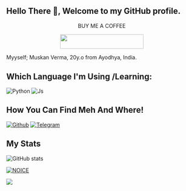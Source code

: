 ## Hello There :wave:, Welcome to my GitHub profile.

<p align="center">BUY ME A COFFEE</p>
<p align="center"><a href="https://cwallet.com/t/6WRU66R5"> <img src="https://img.shields.io/badge/Buy%20Me%20Coffe-green?style=for-the-badge&logo=bitcoin" width="220" height="38.45"/></a></p>


Myyself; Muskan Verma, 20y.o from Ayodhya, India.



## Which Language I'm Using /Learning:

![Python](https://img.shields.io/badge/Python-3776AB?style=for-the-badge&logo=python&logoColor=white)
![Js](https://img.shields.io/badge/JavaScript-323330?style=for-the-badge&logo=javascript&logoColor=F7DF1E)


## How You Can Find Meh And Where!

[![Github](https://img.shields.io/badge/-Github-181717?style=for-the-badge&logo=Github&logoColor=white)](https://github.com/iamuskanverma)
[![Telegram](https://img.shields.io/badge/Telegram-2CA5E0?style=for-the-badge&logo=telegram&logoColor=white)](https://telegram.me/iamuskan_verma)

## My Stats
![ GitHub stats](https://github-readme-stats.vercel.app/api?username=iamuskanverma&show_icons=true&theme=radical)

[![NOICE](https://github-readme-stats.vercel.app/api/top-langs/?username=iamuskanverma&layout=compact&theme=midnight-purple&hide=Css)](https://github.com/ITZ-ZAID)

![](https://visitor-badge.laobi.icu/badge?page_id=iamuskanverma)
